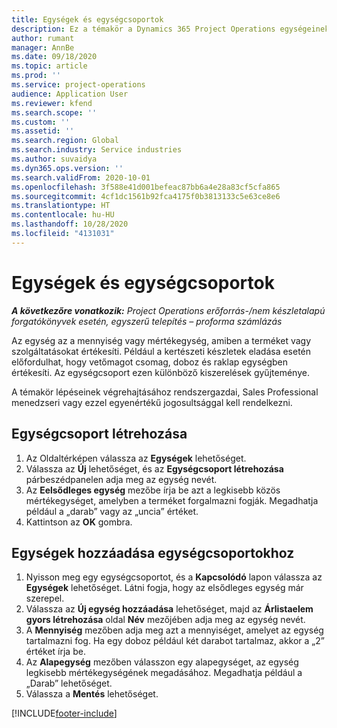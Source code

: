 ```yaml
---
title: Egységek és egységcsoportok
description: Ez a témakör a Dynamics 365 Project Operations egységeinek és egységcsoportjainak létrehozásáról nyújt információkat.
author: rumant
manager: AnnBe
ms.date: 09/18/2020
ms.topic: article
ms.prod: ''
ms.service: project-operations
audience: Application User
ms.reviewer: kfend
ms.search.scope: ''
ms.custom: ''
ms.assetid: ''
ms.search.region: Global
ms.search.industry: Service industries
ms.author: suvaidya
ms.dyn365.ops.version: ''
ms.search.validFrom: 2020-10-01
ms.openlocfilehash: 3f588e41d001befeac87bb6a4e28a83cf5cfa865
ms.sourcegitcommit: 4cf1dc1561b92fca4175f0b3813133c5e63ce8e6
ms.translationtype: HT
ms.contentlocale: hu-HU
ms.lasthandoff: 10/28/2020
ms.locfileid: "4131031"
---
```

# <a name="units-and-unit-groups"></a>Egységek és egységcsoportok

_**A következőre vonatkozik:** Project Operations erőforrás-/nem készletalapú forgatókönyvek esetén, egyszerű telepítés – proforma számlázás_

Az egység az a mennyiség vagy mértékegység, amiben a terméket vagy szolgáltatásokat értékesíti. Például a kertészeti készletek eladása esetén előfordulhat, hogy vetőmagot csomag, doboz és raklap egységben értékesíti. Az egységcsoport ezen különböző kiszerelések gyűjteménye.

A témakör lépéseinek végrehajtásához rendszergazdai, Sales Professional menedzseri vagy ezzel egyenértékű jogosultsággal kell rendelkezni.

## <a name="create-a-unit-group"></a>Egységcsoport létrehozása

1. Az Oldaltérképen válassza az **Egységek** lehetőséget.
2. Válassza az **Új** lehetőséget, és az **Egységcsoport létrehozása** párbeszédpanelen adja meg az egység nevét.
3. Az **Eelsődleges egység** mezőbe írja be azt a legkisebb közös mértékegységet, amelyben a terméket forgalmazni fogják. Megadhatja például a „darab” vagy az „uncia” értéket.
4. Kattintson az **OK** gombra.

## <a name="add-units-to-a-unit-group"></a>Egységek hozzáadása egységcsoportokhoz

1. Nyisson meg egy egységcsoportot, és a **Kapcsolódó** lapon válassza az **Egységek** lehetőséget. Látni fogja, hogy az elsődleges egység már szerepel.
2. Válassza az **Új egység hozzáadása** lehetőséget, majd az **Árlistaelem gyors létrehozása** oldal **Név** mezőjében adja meg az egység nevét.
3. A **Mennyiség** mezőben adja meg azt a mennyiséget, amelyet az egység tartalmazni fog. Ha egy doboz például két darabot tartalmaz, akkor a „2” értéket írja be. 
4. Az **Alapegység** mezőben válasszon egy alapegységet, az egység legkisebb mértékegységének megadásához. Megadhatja például a „Darab” lehetőséget.
5. Válassza a **Mentés** lehetőséget.


[!INCLUDE[footer-include](../includes/footer-banner.md)]